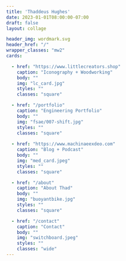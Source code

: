 ```yaml
---
title: 'Thaddeus Hughes'
date: 2023-01-01T08:00:00-07:00
draft: false
layout: collage

header_img: wordmark.svg
header_href: "/"
wrapper_classes: "mw2"
cards:

  - href: "https://www.littlecreators.shop"
    caption: "Iconography + Woodworking"
    body: ""
    img: "lc_card.jpg"
    styles: ""
    classes: "square"

  - href: "/portfolio"
    caption: "Engineering Portfolio"
    body: ""
    img: "fsae/007-shift.jpg"
    styles: ""
    classes: "square"
    
  - href: "https://www.machinaeexdeo.com"
    caption: "Blog + Podcast"
    body: ""
    img: "med_card.jpeg"
    styles: ""
    classes: "square"

  - href: "/about"
    caption: "About Thad"
    body: ""
    img: "buoyantbike.jpg"
    styles: ""
    classes: "square"

  - href: "/contact"
    caption: "Contact"
    body: ""
    img: "switchboard.jpeg"
    styles: ""
    classes: "wide"
---
```


